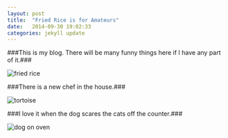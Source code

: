 ```yaml
---
layout: post
title:  "Fried Rice is for Amateurs"
date:   2014-09-30 19:02:33
categories: jekyll update
---
```


###This is my blog. There will be many funny things here if I have any part of it.###

![fried rice]({{isislvx.github.io.git}}/assets/friedrice1.PNG)

###There is a new chef in the house.###

![tortoise]({{isislvx.github.io.git}}/assets/tortoisechef.PNG)

###I love it when the dog scares the cats off the counter.###

![dog on oven]({{isislvx.github.io.git}}/assets/dogonoven.PNG)
